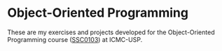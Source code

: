 # Object-Oriented Programming

These are my exercises and projects developed for the Object-Oriented Programming course ([SSC0103](https://uspdigital.usp.br/jupiterweb/obterDisciplina?nomdis=&sgldis=SSC0103)) at ICMC-USP.

